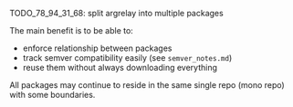 
TODO_78_94_31_68: split argrelay into multiple packages

The main benefit is to be able to:
*   enforce relationship between packages
*   track semver compatibility easily (see `semver_notes.md`)
*   reuse them without always downloading everything

All packages may continue to reside in the same single repo (mono repo) with some boundaries.


